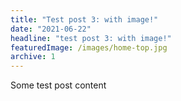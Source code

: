 ```yaml
---
title: "Test post 3: with image!"
date: "2021-06-22"
headline: "test post 3: with image!"
featuredImage: /images/home-top.jpg
archive: 1
---
```


Some test post content
